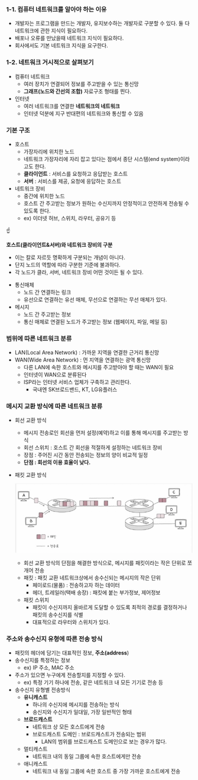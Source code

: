 ### 1-1. 컴퓨터 네트워크를 알아야 하는 이유

- 개발자는 프로그램을 만드는 개발자, 유지보수하는 개발자로 구분할 수 있다. 둘 다 네트워크에 관한 지식이 필요하다.
- 배포나 오류를 만났을때 네트워크 지식이 필요하다.
- 회사에서도 기본 네트워크 지식을 요구한다.

### 1-2. 네트워크 거시적으로 살펴보기

- 컴퓨터 네트워크
    - 여러 장치가 연결되어 정보를 주고받을 수 있는 통신망
    - **그래프(노드와 간선의 조합)** 자료구조 형태를 띈다.
- 인터넷
    - 여러 네트워크를 연결한 **네트워크의 네트워크**
    - 인터넷 덕분에 지구 반대편의 네트워크와 통신할 수 있음

### 기본 구조

- 호스트
    - 가장자리에 위치한 노드
    - 네트워크 가장자리에 자리 잡고 있다는 점에서 종단 시스템(end system)이라고도 한다.
    - **클라이언트** : 서비스를 요청하고 응답받는 호스트
    - **서버** : 서비스를 제공, 요청에 응답하는 호스트
- 네트워크 장비
    - 중간에 위치한 노드
    - 호스트 간 주고받는 정보가 원하는 수신지까지 안정적이고 안전하게 전송될 수 있도록 한다.
    - ex) 이더넷 허브, 스위치, 라우터, 공유기 등

<aside>
☝

**호스트(클라이언트&서버)와 네트워크 장비의 구분**

- 이는 칼로 자르듯 명확하게 구분되는 개념이 아니다.
- 단지 노드의 역할에 따라 구분한 기준에 불과하다.
- 각 노드가 클라, 서버, 네트워크 장비 어떤 것이든 될 수 있다.
</aside>

- 통신매체
    - 노드 간 연결하는 링크
    - 유선으로 연결하는 유선 매체, 무선으로 연결하는 무선 매체가 있다.
- 메시지
    - 노드 간 주고받는 정보
    - 통신 매체로 연결된 노드가 주고받는 정보 (웹페이지, 파일, 메일 등)

### 범위에 따른 네트워크 분류

- LAN(Local Area Network) : 가까운 지역을 연결한 근거리 통신망
- WAN(Wide Area Network) : 먼 지역을 연결하는 광역 통신망
    - 다른 LAN에 속한 호스트와 메시지를 주고받아야 할 때는 WAN이 필요
    - 인터넷이 WAN으로 분류된다
    - ISP라는 인터넷 서비스 업체가 구축하고 관리한다.
        - 국내엔 SK브로드밴드, KT, LG유플러스

### 메시지 교환 방식에 따른 네트워크 분류

- 회선 교환 방식
    - 메시지 전송로인 회선을 먼저 설정(예약)하고 이를 통해 메시지를 주고받는 방식
    - 회선 스위치 : 호스트 간 회선을 적절하게 설정하는 네트워크 장비
    - 장점 : 주어진 시간 동안 전송되는 정보의 양이 비교적 일정
    - **단점 : 회선의 이용 효율이 낮다.**
- 패킷 교환 방식
    
    ![스크린샷 2025-03-09 오후 4.02.57.jpg](혼공네트/images/PacketNetwork.jpg)
    
    - 회선 교환 방식의 단점을 해결한 방식으로, 메시지를 패킷이라는 작은 단위로 쪼개어 전송
    - 패킷 : 패킷 교환 네트워크상에서 송수신되는 메시지의 작은 단위
        - 페이로드(물품) : 전송하고자 하는 데이터
        - 헤더, 트레일러(택배 송장) : 패킷에 붙는 부가정보, 제어정보
    - 패킷 스위치
        - 패킷이 수신지까지 올바르게 도달할 수 있도록 최적의 경로를 결정하거나 패킷의 송수신지를 식별
        - 대표적으로 라우터와 스위치가 있다.

### 주소와 송수신지 유형에 따른 전송 방식

- 패킷의 헤더에 담기는 대표적인 정보, **주소(address**)
- 송수신지를 특정하는 정보
    - ex) IP 주소, MAC 주소
- 주소가 있으면 누구에게 전송할지를 지정할 수 있다.
    - ex) 특정 기기 하나에 전송, 같은 네트워크 내 모든 기기로 전송 등
- 송수신지 유형별 전송방식
    - **유니캐스트**
        - 하나의 수신지에 메시지를 전송하는 방식
        - 송신지와 수신지가 일대일, 가장 일반적인 형태
    - **브로드캐스트**
        - 네트워크 상 모든 호스트에게 전송
        - 브로드캐스트 도메인 : 브로드캐스트가 전송되는 범위
            - LAN의 범위를 브로드캐스트 도메인으로 보는 경우가 많다.
    - 멀티캐스트
        - 네트워크 내의 동일 그룹에 속한 호스트에게만 전송
    - 애니캐스트
        - 네트워크 내 동일 그룹에 속한 호스트 중 가장 가까운 호스트에게 전송